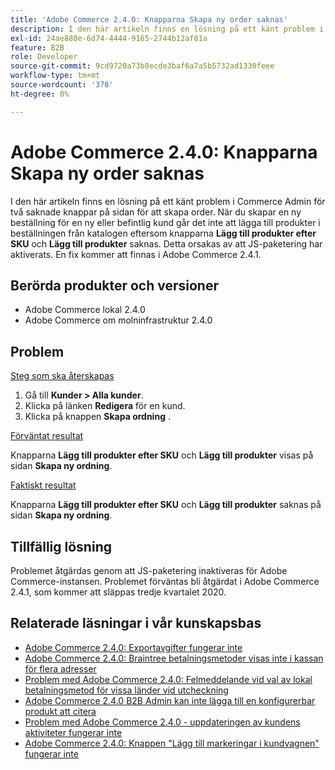 ```yaml
---
title: 'Adobe Commerce 2.4.0: Knapparna Skapa ny order saknas'
description: I den här artikeln finns en lösning på ett känt problem i Commerce Admin för två saknade knappar på sidan för att skapa order. När du skapar en ny beställning för en ny eller befintlig kund går det inte att lägga till produkter i beställningen från katalogen eftersom knapparna **Lägg till produkter efter SKU** och **Lägg till produkter** saknas. Detta orsakas av att JS-paketering har aktiverats. En fix kommer att finnas i Adobe Commerce 2.4.1.
exl-id: 24ae880e-6d74-4444-9165-2744b12af81a
feature: B2B
role: Developer
source-git-commit: 9cd9720a73b8ecde3baf6a7a5b5732ad1330feee
workflow-type: tm+mt
source-wordcount: '378'
ht-degree: 0%

---
```


# Adobe Commerce 2.4.0: Knapparna Skapa ny order saknas

I den här artikeln finns en lösning på ett känt problem i Commerce Admin för två saknade knappar på sidan för att skapa order. När du skapar en ny beställning för en ny eller befintlig kund går det inte att lägga till produkter i beställningen från katalogen eftersom knapparna **Lägg till produkter efter SKU** och **Lägg till produkter** saknas. Detta orsakas av att JS-paketering har aktiverats. En fix kommer att finnas i Adobe Commerce 2.4.1.

## Berörda produkter och versioner

* Adobe Commerce lokal 2.4.0
* Adobe Commerce om molninfrastruktur 2.4.0

## Problem

<u>Steg som ska återskapas</u>

1. Gå till **Kunder > Alla kunder**.
1. Klicka på länken **Redigera** för en kund.
1. Klicka på knappen **Skapa ordning** .

<u>Förväntat resultat</u>

Knapparna **Lägg till produkter efter SKU** och **Lägg till produkter** visas på sidan **Skapa ny ordning**.

<u>Faktiskt resultat</u>

Knapparna **Lägg till produkter efter SKU** och **Lägg till produkter** saknas på sidan **Skapa ny ordning**.

## Tillfällig lösning

Problemet åtgärdas genom att JS-paketering inaktiveras för Adobe Commerce-instansen. Problemet förväntas bli åtgärdat i Adobe Commerce 2.4.1, som kommer att släppas tredje kvartalet 2020.

## Relaterade läsningar i vår kunskapsbas

* [Adobe Commerce 2.4.0: Exportavgifter fungerar inte](/help/troubleshooting/miscellaneous/magento-2-4-0-known-issue-export-tax-rates-does-not-work.md)
* [Adobe Commerce 2.4.0: Braintree betalningsmetoder visas inte i kassan för flera adresser](/help/troubleshooting/payments/magento-2-4-0-braintree-not-in-multiple-addresses-checkout.md)
* [Problem med Adobe Commerce 2.4.0: Felmeddelande vid val av lokal betalningsmetod för vissa länder vid utcheckning](/help/troubleshooting/payments/magento-2-4-0-checkout-error-selecting-local-payments.md)
* [Adobe Commerce 2.4.0 B2B Admin kan inte lägga till en konfigurerbar produkt att citera](/help/troubleshooting/miscellaneous/magento-2-4-0-b2b-admin-can-t-add-configurable-product-to-quote.md)
* [Problem med Adobe Commerce 2.4.0 - uppdateringen av kundens aktiviteter fungerar inte](/help/troubleshooting/miscellaneous/magento-2-4-0-refresh-on-customer-activities-does-not-work.md)
* [Adobe Commerce 2.4.0: Knappen &quot;Lägg till markeringar i kundvagnen&quot; fungerar inte](/help/troubleshooting/miscellaneous/magento-2-4-0-add-selections-to-my-cart-does-not-work.md)
